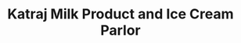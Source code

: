 ---
title: "Katraj Milk Product and Ice Cream Parlor"
url: /pune/katraj-milk-product-and-ice-cream-parlor/
shop: dairy
---